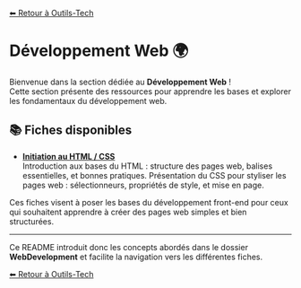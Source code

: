 [⬅ Retour à Outils-Tech](../README.md)

# Développement Web 🌍

Bienvenue dans la section dédiée au **Développement Web** !  
Cette section présente des ressources pour apprendre les bases et explorer les fondamentaux du développement web.

## 📚 Fiches disponibles

- **[Initiation au HTML / CSS](./data/intro_html_css.md)**  
  Introduction aux bases du HTML : structure des pages web, balises essentielles, et bonnes pratiques.
  Présentation du CSS pour styliser les pages web : sélectionneurs, propriétés de style, et mise en page.

Ces fiches visent à poser les bases du développement front-end pour ceux qui souhaitent apprendre à créer des pages web simples et bien structurées.

---

Ce README introduit donc les concepts abordés dans le dossier **WebDevelopment** et facilite la navigation vers les différentes fiches.


[⬅ Retour à Outils-Tech](../README.md)
